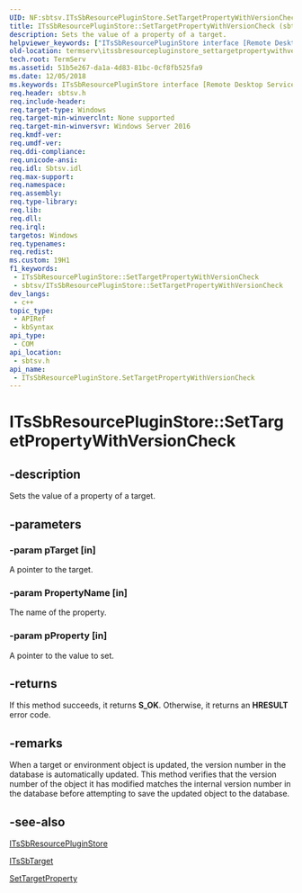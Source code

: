 ```yaml
---
UID: NF:sbtsv.ITsSbResourcePluginStore.SetTargetPropertyWithVersionCheck
title: ITsSbResourcePluginStore::SetTargetPropertyWithVersionCheck (sbtsv.h)
description: Sets the value of a property of a target.
helpviewer_keywords: ["ITsSbResourcePluginStore interface [Remote Desktop Services]","SetTargetPropertyWithVersionCheck method","ITsSbResourcePluginStore.SetTargetPropertyWithVersionCheck","ITsSbResourcePluginStore::SetTargetPropertyWithVersionCheck","SetTargetPropertyWithVersionCheck","SetTargetPropertyWithVersionCheck method [Remote Desktop Services]","SetTargetPropertyWithVersionCheck method [Remote Desktop Services]","ITsSbResourcePluginStore interface","sbtsv/ITsSbResourcePluginStore::SetTargetPropertyWithVersionCheck","termserv.itssbresourcepluginstore_settargetpropertywithversioncheck"]
old-location: termserv\itssbresourcepluginstore_settargetpropertywithversioncheck.htm
tech.root: TermServ
ms.assetid: 51b5e267-da1a-4d83-81bc-0cf8fb525fa9
ms.date: 12/05/2018
ms.keywords: ITsSbResourcePluginStore interface [Remote Desktop Services],SetTargetPropertyWithVersionCheck method, ITsSbResourcePluginStore.SetTargetPropertyWithVersionCheck, ITsSbResourcePluginStore::SetTargetPropertyWithVersionCheck, SetTargetPropertyWithVersionCheck, SetTargetPropertyWithVersionCheck method [Remote Desktop Services], SetTargetPropertyWithVersionCheck method [Remote Desktop Services],ITsSbResourcePluginStore interface, sbtsv/ITsSbResourcePluginStore::SetTargetPropertyWithVersionCheck, termserv.itssbresourcepluginstore_settargetpropertywithversioncheck
req.header: sbtsv.h
req.include-header: 
req.target-type: Windows
req.target-min-winverclnt: None supported
req.target-min-winversvr: Windows Server 2016
req.kmdf-ver: 
req.umdf-ver: 
req.ddi-compliance: 
req.unicode-ansi: 
req.idl: Sbtsv.idl
req.max-support: 
req.namespace: 
req.assembly: 
req.type-library: 
req.lib: 
req.dll: 
req.irql: 
targetos: Windows
req.typenames: 
req.redist: 
ms.custom: 19H1
f1_keywords:
 - ITsSbResourcePluginStore::SetTargetPropertyWithVersionCheck
 - sbtsv/ITsSbResourcePluginStore::SetTargetPropertyWithVersionCheck
dev_langs:
 - c++
topic_type:
 - APIRef
 - kbSyntax
api_type:
 - COM
api_location:
 - sbtsv.h
api_name:
 - ITsSbResourcePluginStore.SetTargetPropertyWithVersionCheck
---
```


# ITsSbResourcePluginStore::SetTargetPropertyWithVersionCheck


## -description

Sets the value of a property of a target.

## -parameters

### -param pTarget [in]

A pointer to the target.

### -param PropertyName [in]

The name of the property.

### -param pProperty [in]

A pointer to the value to set.

## -returns

If this method succeeds, it returns <b>S_OK</b>. Otherwise, it returns an <b>HRESULT</b> error code.

## -remarks

When  a target or environment object is updated, the version number in the database is  automatically updated. This method verifies that the version number of the object it has modified matches the internal version number in the database before attempting to save the updated object to the database.

## -see-also

<a href="/windows/desktop/api/sbtsv/nn-sbtsv-itssbresourcepluginstore">ITsSbResourcePluginStore</a>



<a href="/windows/desktop/api/sbtsv/nn-sbtsv-itssbtarget">ITsSbTarget</a>



<a href="/windows/desktop/api/sbtsv/nf-sbtsv-itssbresourcepluginstore-settargetproperty">SetTargetProperty</a>